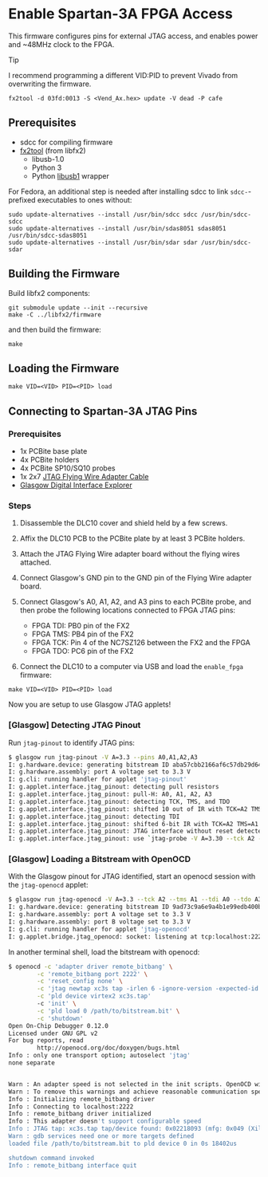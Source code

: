 Enable Spartan-3A FPGA Access
=============================

This firmware configures pins for external JTAG access, and enables power and
~48MHz clock to the FPGA.

> [!TIP]
> I recommend programming a different VID:PID to prevent Vivado from
> overwriting the firmware.
>
> ```
> fx2tool -d 03fd:0013 -S <Vend_Ax.hex> update -V dead -P cafe
> ```

## Prerequisites

- sdcc for compiling firmware
- [fx2tool](https://github.com/whitequark/libfx2/tree/main/software) (from libfx2)
    - libusb-1.0
    - Python 3
    - Python [libusb1](https://github.com/vpelletier/python-libusb1) wrapper

For Fedora, an additional step is needed after installing sdcc to link
`sdcc-`-prefixed executables to ones without:

```
sudo update-alternatives --install /usr/bin/sdcc sdcc /usr/bin/sdcc-sdcc
sudo update-alternatives --install /usr/bin/sdas8051 sdas8051 /usr/bin/sdcc-sdas8051
sudo update-alternatives --install /usr/bin/sdar sdar /usr/bin/sdcc-sdar
```

## Building the Firmware

Build libfx2 components:

```
git submodule update --init --recursive
make -C ../libfx2/firmware
```

and then build the firmware:

```
make
```

## Loading the Firmware

```
make VID=<VID> PID=<PID> load
```

## Connecting to Spartan-3A JTAG Pins

### Prerequisites

- 1x PCBite base plate
- 4x PCBite holders
- 4x PCBite SP10/SQ10 probes
- 1x 2x7 [JTAG Flying Wire Adapter Cable](https://www.amd.com/en/products/adaptive-socs-and-fpgas/board-accessories/jtag-flyingwire.html)
- [Glasgow Digital Interface Explorer](https://glasgow-embedded.org/)

### Steps

1. Disassemble the DLC10 cover and shield held by a few screws.

2. Affix the DLC10 PCB to the PCBite plate by at least 3 PCBite holders.

3. Attach the JTAG Flying Wire adapter board without the flying wires attached.

4. Connect Glasgow's GND pin to the GND pin of the Flying Wire adapter board.

5. Connect Glasgow's A0, A1, A2, and A3 pins to each PCBite probe, and then
   probe the following locations connected to FPGA JTAG pins:

    - FPGA TDI: PB0 pin of the FX2
    - FPGA TMS: PB4 pin of the FX2
    - FPGA TCK: Pin 4 of the NC7SZ126 between the FX2 and the FPGA
    - FPGA TDO: PC6 pin of the FX2

6. Connect the DLC10 to a computer via USB and load the `enable_fpga` firmware:

```
make VID=<VID> PID=<PID> load
```

Now you are setup to use Glasgow JTAG applets!

### [Glasgow] Detecting JTAG Pinout

Run `jtag-pinout` to identify JTAG pins:

``` bash
$ glasgow run jtag-pinout -V A=3.3 --pins A0,A1,A2,A3
I: g.hardware.device: generating bitstream ID aba57cbb2166af6c57db29d64da37091
I: g.hardware.assembly: port A voltage set to 3.3 V
I: g.cli: running handler for applet 'jtag-pinout'
I: g.applet.interface.jtag_pinout: detecting pull resistors
I: g.applet.interface.jtag_pinout: pull-H: A0, A1, A2, A3
I: g.applet.interface.jtag_pinout: detecting TCK, TMS, and TDO
I: g.applet.interface.jtag_pinout: shifted 10 out of IR with TCK=A2 TMS=A1 TDO=A3
I: g.applet.interface.jtag_pinout: detecting TDI
I: g.applet.interface.jtag_pinout: shifted 6-bit IR with TCK=A2 TMS=A1 TDI=A0 TDO=A3
I: g.applet.interface.jtag_pinout: JTAG interface without reset detected
I: g.applet.interface.jtag_pinout: use `jtag-probe -V A=3.30 --tck A2 --tms A1 --tdi A0 --tdo A3` as arguments
```

### [Glasgow] Loading a Bitstream with OpenOCD

With the Glasgow pinout for JTAG identified, start an openocd session with the
`jtag-openocd` applet:

``` bash
$ glasgow run jtag-openocd -V A=3.3 --tck A2 --tms A1 --tdi A0 --tdo A3 tcp:localhost:2222
I: g.hardware.device: generating bitstream ID 9ad73c9a6e9a4b1e99edb400bde3c628
I: g.hardware.assembly: port A voltage set to 3.3 V
I: g.hardware.assembly: port B voltage set to 3.3 V
I: g.cli: running handler for applet 'jtag-openocd'
I: g.applet.bridge.jtag_openocd: socket: listening at tcp:localhost:2222
```

In another terminal shell, load the bitstream with openocd:

``` bash
$ openocd -c 'adapter driver remote_bitbang' \
        -c 'remote_bitbang port 2222' \
        -c 'reset_config none' \
        -c 'jtag newtap xc3s tap -irlen 6 -ignore-version -expected-id 0x02218093' \
        -c 'pld device virtex2 xc3s.tap'
        -c 'init' \
        -c 'pld load 0 /path/to/bitstream.bit' \
        -c 'shutdown'
Open On-Chip Debugger 0.12.0
Licensed under GNU GPL v2
For bug reports, read
        http://openocd.org/doc/doxygen/bugs.html
Info : only one transport option; autoselect 'jtag'
none separate


Warn : An adapter speed is not selected in the init scripts. OpenOCD will try to run the adapter at the low speed (100 kHz)
Warn : To remove this warnings and achieve reasonable communication speed with the target, set "adapter speed" or "jtag_rclk" in the init scripts.
Info : Initializing remote_bitbang driver
Info : Connecting to localhost:2222
Info : remote_bitbang driver initialized
Info : This adapter doesn't support configurable speed
Info : JTAG tap: xc3s.tap tap/device found: 0x02218093 (mfg: 0x049 (Xilinx), part: 0x2218, ver: 0x0)
Warn : gdb services need one or more targets defined
loaded file /path/to/bitstream.bit to pld device 0 in 0s 18402us

shutdown command invoked
Info : remote_bitbang interface quit
```
